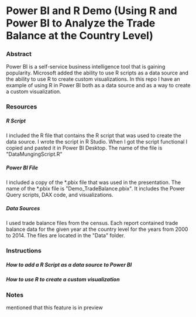 # Power BI and R Demo (Using R and Power BI to Analyze the Trade Balance at the Country Level)

### Abstract
Power BI is a self-service business intelligence tool that is gaining popularity. Microsoft added the ability to use R scripts as a data source and the ability to use R to create custom visualizations. In this repo I have an example of using R in Power BI both as a data source and as a way to create a custom visualization.


### Resources

##### R Script
I included the R file that contains the R script that was used to create the data source. I wrote the script in R Studio. When I got the script functional I copied and pasted it in Power BI Desktop. The name of the file is "DataMungingScript.R"

##### Power BI File
I included a copy of the *.pbix file that was used in the presentation. The name of the *.pbix file is "Demo_TradeBalance.pbix". It includes the Power Query scripts, DAX code, and visualizations. 

##### Data Sources
I used trade balance files from the census. Each report contained trade balance data for the given year at the country level for the years from 2000 to 2014. The files are located in the "Data" folder.


### Instructions 

##### How to add a R Script as a data source to Power BI

##### How to use R to create a custom visualization


### Notes
mentioned that this feature is in preview

